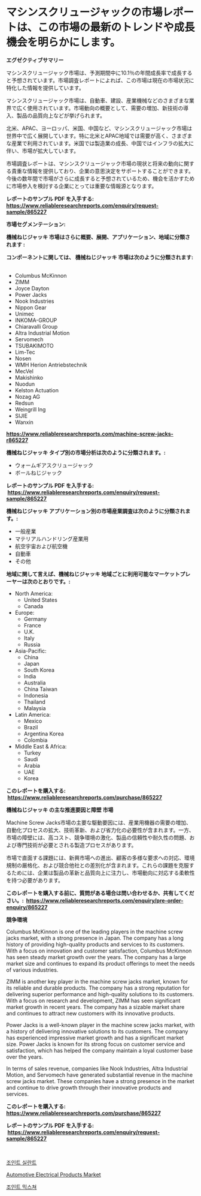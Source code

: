 <p><h1>マシンスクリュージャックの市場レポートは、この市場の最新のトレンドや成長機会を明らかにします。</h1></p><p><strong>エグゼクティブサマリー</strong></p>
<p><p>マシンスクリュージャック市場は、予測期間中に10.1％の年間成長率で成長すると予想されています。市場調査レポートによれば、この市場は現在の市場状況に特化した情報を提供しています。</p><p>マシンスクリュージャック市場は、自動車、建設、産業機械などのさまざまな業界で広く使用されています。市場動向の概要として、需要の増加、新技術の導入、製品の品質向上などが挙げられます。</p><p>北米、APAC、ヨーロッパ、米国、中国など、マシンスクリュージャック市場は世界中で広く展開しています。特に北米とAPAC地域では需要が高く、さまざまな産業で利用されています。米国では製造業の成長、中国ではインフラの拡大に伴い、市場が拡大しています。</p><p>市場調査レポートは、マシンスクリュージャック市場の現状と将来の動向に関する貴重な情報を提供しており、企業の意思決定をサポートすることができます。今後の数年間で市場がさらに成長すると予想されているため、機会を活かすために市場参入を検討する企業にとっては重要な情報源となります。</p></p>
<p><strong>レポートのサンプル PDF を入手する: <a href="https://www.reliableresearchreports.com/enquiry/request-sample/865227">https://www.reliableresearchreports.com/enquiry/request-sample/865227</a></strong></p>
<p><strong>市場セグメンテーション:</strong></p>
<p><strong> 機械ねじジャッキ 市場はさらに概要、展開、アプリケーション、地域に分類されます :</strong></p>
<p><strong>コンポーネントに関しては、 機械ねじジャッキ 市場は次のように分類されます: &nbsp;</strong></p>
<p><ul><li>Columbus McKinnon</li><li>ZIMM</li><li>Joyce Dayton</li><li>Power Jacks</li><li>Nook Industries</li><li>Nippon Gear</li><li>Unimec</li><li>INKOMA-GROUP</li><li>Chiaravalli Group</li><li>Altra Industrial Motion</li><li>Servomech</li><li>TSUBAKIMOTO</li><li>Lim-Tec</li><li>Nosen</li><li>WMH Herion Antriebstechnik</li><li>MecVel</li><li>Makishinko</li><li>Nuodun</li><li>Kelston Actuation</li><li>Nozag AG</li><li>Redsun</li><li>Weingrill Ing</li><li>SIJIE</li><li>Wanxin</li></ul></p>
<p><strong><a href="https://www.reliableresearchreports.com/machine-screw-jacks-r865227">https://www.reliableresearchreports.com/machine-screw-jacks-r865227</a></strong></p>
<p><strong> 機械ねじジャッキ タイプ別の市場分析は次のように分類されます。:</strong></p>
<p><ul><li>ウォームギアスクリュージャック</li><li>ボールねじジャック</li></ul></p>
<p><strong>レポートのサンプル PDF を入手する: &nbsp;<a href="https://www.reliableresearchreports.com/enquiry/request-sample/865227">https://www.reliableresearchreports.com/enquiry/request-sample/865227</a></strong></p>
<p><strong> 機械ねじジャッキ アプリケーション別の市場産業調査は次のように分類されます。:</strong></p>
<p><ul><li>一般産業</li><li>マテリアルハンドリング産業用</li><li>航空宇宙および航空機</li><li>自動車</li><li>その他</li></ul></p>
<p><strong>地域に関して言えば、機械ねじジャッキ 地域ごとに利用可能なマーケットプレーヤーは次のとおりです。:</strong></p>
<p><ul>
    <li>
        North America:
        <ul>
            <li>United States</li>
            <li>Canada</li>
        </ul>
    </li>
    <li>
        Europe:
        <ul>
            <li>Germany</li>
            <li>France</li>
            <li>U.K.</li>
            <li>Italy</li>
            <li>Russia</li>
        </ul>
    </li>
    <li>
        Asia-Pacific:
        <ul>
            <li>China</li>
            <li>Japan</li>
            <li>South Korea</li>
            <li>India</li>
            <li>Australia</li>
            <li>China Taiwan</li>
            <li>Indonesia</li>
            <li>Thailand</li>
            <li>Malaysia</li>
        </ul>
    </li>
    <li>
        Latin America:
        <ul>
            <li>Mexico</li>
            <li>Brazil</li>
            <li>Argentina Korea</li>
            <li>Colombia</li>
        </ul>
    </li>
    <li>
        Middle East & Africa:
        <ul>
            <li>Turkey</li>
            <li>Saudi</li>
            <li>Arabia</li>
            <li>UAE</li>
            <li>Korea</li>
        </ul>
    </li>
    </ul></p>
<p><strong>このレポートを購入する: &nbsp;<a href="https://www.reliableresearchreports.com/purchase/865227">https://www.reliableresearchreports.com/purchase/865227</a></strong></p>
<p><strong>機械ねじジャッキ の主な推進要因と障壁 市場</strong></p>
<p><p>Machine Screw Jacks市場の主要な駆動要因には、産業用機器の需要の増加、自動化プロセスの拡大、技術革新、および省力化の必要性が含まれます。一方、市場の障壁には、高コスト、競争環境の激化、製品の信頼性や耐久性の問題、および専門技術が必要とされる製造プロセスがあります。</p><p>市場で直面する課題には、新興市場への進出、顧客の多様な要求への対応、環境規制の厳格化、および競合他社との差別化が含まれます。これらの課題を克服するためには、企業は製品の革新と品質向上に注力し、市場動向に対応する柔軟性を持つ必要があります。</p></p>
<p><strong>このレポートを購入する前に、質問がある場合は問い合わせるか、共有してください。:&nbsp; <a href="https://www.reliableresearchreports.com/enquiry/pre-order-enquiry/865227">https://www.reliableresearchreports.com/enquiry/pre-order-enquiry/865227</a></strong></p>
<p><strong>競争環境</strong></p>
<p><p>Columbus McKinnon is one of the leading players in the machine screw jacks market, with a strong presence in Japan. The company has a long history of providing high-quality products and services to its customers. With a focus on innovation and customer satisfaction, Columbus McKinnon has seen steady market growth over the years. The company has a large market size and continues to expand its product offerings to meet the needs of various industries.</p><p>ZIMM is another key player in the machine screw jacks market, known for its reliable and durable products. The company has a strong reputation for delivering superior performance and high-quality solutions to its customers. With a focus on research and development, ZIMM has seen significant market growth in recent years. The company has a sizable market share and continues to attract new customers with its innovative products.</p><p>Power Jacks is a well-known player in the machine screw jacks market, with a history of delivering innovative solutions to its customers. The company has experienced impressive market growth and has a significant market size. Power Jacks is known for its strong focus on customer service and satisfaction, which has helped the company maintain a loyal customer base over the years.</p><p>In terms of sales revenue, companies like Nook Industries, Altra Industrial Motion, and Servomech have generated substantial revenue in the machine screw jacks market. These companies have a strong presence in the market and continue to drive growth through their innovative products and services.</p></p>
<p><strong>このレポートを購入する: &nbsp; <a href="https://www.reliableresearchreports.com/purchase/865227">https://www.reliableresearchreports.com/purchase/865227</a></strong></p>
<p><strong>レポートのサンプル PDF を入手する: &nbsp;<a href="https://www.reliableresearchreports.com/enquiry/request-sample/865227">https://www.reliableresearchreports.com/enquiry/request-sample/865227</a></strong><strong></strong></p>
<p>&nbsp;</p>
<p><p><a href="https://github.com/JeromeRtyau89966/Market-Research-Report-List-1/blob/main/206111222786.md">조인트 실란트</a></p><p><a href="https://github.com/Airanohannonzb68e5pb53oc1/Market-Research-Report-List-2/blob/main/automotive-electrical-products-market.md">Automotive Electrical Products Market</a></p><p><a href="https://github.com/TimmyMann6767/Market-Research-Report-List-1/blob/main/226955022785.md">조인트 믹스쳐</a></p></p>